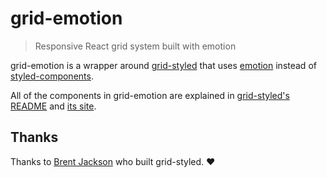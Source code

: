 # grid-emotion

> Responsive React grid system built with emotion

grid-emotion is a wrapper around [grid-styled](https://github.com/jxnblk/grid-styled) that uses [emotion](https://github.com/emotion-js/emotion) instead of [styled-components](https://github.com/styled-components/styled-components).

All of the components in grid-emotion are explained in [grid-styled's README](https://github.com/jxnblk/grid-styled#readme) and [its site](http://jxnblk.com/grid-styled/).

## Thanks

Thanks to [Brent Jackson](https://github.com/jxnblk) who built grid-styled. ❤️
